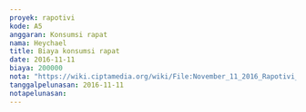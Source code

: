```yaml
---
proyek: rapotivi
kode: A5
anggaran: Konsumsi rapat
nama: Heychael
title: Biaya konsumsi rapat
date: 2016-11-11
biaya: 200000
nota: "https://wiki.ciptamedia.org/wiki/File:November_11_2016_Rapotivi_A5_Biaya_konsumsi_rapat.jpg"
tanggalpelunasan: 2016-11-11
notapelunasan:
---
```

